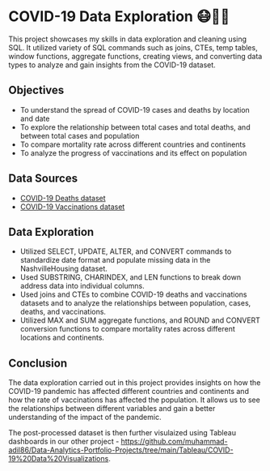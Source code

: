 # COVID-19 Data Exploration 😷🦠🏥

This project showcases my skills in data exploration and cleaning using SQL. It utilized variety of SQL commands such as joins, CTEs, temp tables, window functions, aggregate functions, creating views, and converting data types to analyze and gain insights from the COVID-19 dataset.
## Objectives

- To understand the spread of COVID-19 cases and deaths by location and date
- To explore the relationship between total cases and total deaths, and between total cases and population
- To compare mortality rate across different countries and continents
- To analyze the progress of vaccinations and its effect on population

## Data Sources
- [COVID-19 Deaths dataset](https://ourworldindata.org/covid-deaths)
- [COVID-19 Vaccinations dataset](https://ourworldindata.org/covid-vaccinations)

## Data Exploration

- Utilized SELECT, UPDATE, ALTER, and CONVERT commands to standardize date format and populate missing data in the NashvilleHousing dataset.
- Used SUBSTRING, CHARINDEX, and LEN functions to break down address data into individual columns.
- Used joins and CTEs to combine COVID-19 deaths and vaccinations datasets and to analyze the relationships between population, cases, deaths, and vaccinations.
- Utilized MAX and SUM aggregate functions, and ROUND and CONVERT conversion functions to compare mortality rates across different locations and continents.

## Conclusion

The data exploration carried out in this project provides insights on how the COVID-19 pandemic has affected different countries and continents and how the rate of vaccinations has affected the population. It allows us to see the relationships between different variables and gain a better understanding of the impact of the pandemic.

The post-processed dataset is then further visulaized using Tableau dashboards in our other project - https://github.com/muhammad-adil86/Data-Analytics-Portfolio-Projects/tree/main/Tableau/COVID-19%20Data%20Visualizations.
